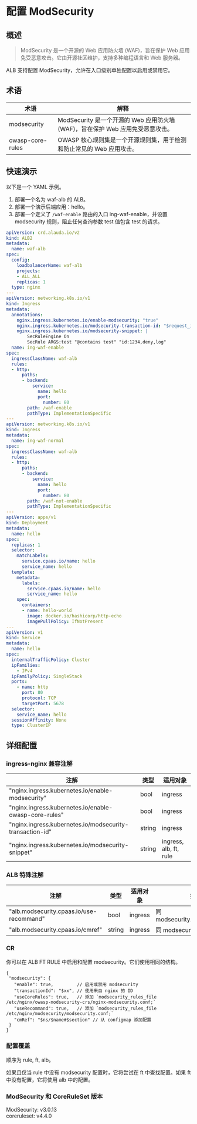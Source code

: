 # 配置 ModSecurity

## 概述
> ModSecurity 是一个开源的 Web 应用防火墙 (WAF)，旨在保护 Web 应用免受恶意攻击。它由开源社区维护，支持多种编程语言和 Web 服务器。

ALB 支持配置 ModSecurity，允许在入口级别单独配置以启用或禁用它。

## 术语
| 术语              | 解释                                                                                                               |
|------------------|-------------------------------------------------------------------------------------------------------------------|
| modsecurity      | ModSecurity 是一个开源的 Web 应用防火墙 (WAF)，旨在保护 Web 应用免受恶意攻击。                                      |
| owasp-core-rules | OWASP 核心规则集是一个开源规则集，用于检测和防止常见的 Web 应用攻击。                                               |

## 快速演示

以下是一个 YAML 示例。
1. 部署一个名为 waf-alb 的 ALB。
2. 部署一个演示后端应用：hello。
3. 部署一个定义了 `/waf-enable` 路由的入口 ing-waf-enable，并设置 modsecurity 规则，阻止任何查询参数 test 值包含 test 的请求。

```yaml
apiVersion: crd.alauda.io/v2
kind: ALB2
metadata:
  name: waf-alb
spec:
  config:
    loadbalancerName: waf-alb
    projects:
    - ALL_ALL
    replicas: 1
  type: nginx
---
apiVersion: networking.k8s.io/v1
kind: Ingress
metadata:
  annotations:
    nginx.ingress.kubernetes.io/enable-modsecurity: "true"
    nginx.ingress.kubernetes.io/modsecurity-transaction-id: "$request_id"
    nginx.ingress.kubernetes.io/modsecurity-snippet: |
        SecRuleEngine On
        SecRule ARGS:test "@contains test" "id:1234,deny,log"
  name: ing-waf-enable
spec:
  ingressClassName: waf-alb
  rules:
  - http:
      paths:
      - backend:
          service:
            name: hello
            port:
              number: 80
        path: /waf-enable
        pathType: ImplementationSpecific
---
apiVersion: networking.k8s.io/v1
kind: Ingress
metadata:
  name: ing-waf-normal
spec:
  ingressClassName: waf-alb
  rules:
  - http:
      paths:
      - backend:
          service:
            name: hello
            port:
              number: 80
        path: /waf-not-enable
        pathType: ImplementationSpecific
---
apiVersion: apps/v1
kind: Deployment
metadata:
  name: hello
spec:
  replicas: 1
  selector:
    matchLabels:
      service.cpaas.io/name: hello
      service_name: hello
  template:
    metadata:
      labels:
        service.cpaas.io/name: hello
        service_name: hello
    spec:
      containers:
      - name: hello-world
        image: docker.io/hashicorp/http-echo
        imagePullPolicy: IfNotPresent
---
apiVersion: v1
kind: Service
metadata:
  name: hello
spec:
  internalTrafficPolicy: Cluster
  ipFamilies:
    - IPv4
  ipFamilyPolicy: SingleStack
  ports:
    - name: http
      port: 80
      protocol: TCP
      targetPort: 5678
  selector:
    service_name: hello
  sessionAffinity: None
  type: ClusterIP
```

## 详细配置

### ingress-nginx 兼容注解
| 注解                                                   | 类型   | 适用对象          |
|--------------------------------------------------------|--------|-------------------|
| "nginx.ingress.kubernetes.io/enable-modsecurity"       | bool   | ingress           |
| "nginx.ingress.kubernetes.io/enable-owasp-core-rules"  | bool   | ingress           |
| "nginx.ingress.kubernetes.io/modsecurity-transaction-id" | string | ingress           |
| "nginx.ingress.kubernetes.io/modsecurity-snippet"      | string | ingress, alb, ft, rule |

### ALB 特殊注解
| 注解                                     | 类型   | 适用对象 | 描述                              |
|------------------------------------------|--------|----------|----------------------------------|
| "alb.modsecurity.cpaas.io/use-recommand" | bool   | ingress  | 同 modsecurity.useRecommand      |
| "alb.modsecurity.cpaas.io/cmref"         | string | ingress  | 同 modsecurity.cmRef             |

### CR
你可以在 ALB FT RULE 中启用和配置 modsecurity。它们使用相同的结构。

```json5
{ 
 "modsecurity": {
   "enable": true,         // 启用或禁用 modsecurity
   "transactionId": "$xx", // 使用来自 nginx 的 ID
   "useCoreRules": true,   // 添加 `modsecurity_rules_file /etc/nginx/owasp-modsecurity-crs/nginx-modsecurity.conf;`
   "useRecommand": true,   // 添加 `modsecurity_rules_file /etc/nginx/modsecurity/modsecurity.conf;`
   "cmRef": "$ns/$name#$section" // 从 configmap 添加配置
 }
}
```

### 配置覆盖
顺序为 rule, ft, alb。

如果且仅当 rule 中没有 modsecurity 配置时，它将尝试在 ft 中查找配置。如果 ft 中没有配置，它将使用 alb 中的配置。

### ModSecurity 和 CoreRuleSet 版本
ModSecurity: v3.0.13  
coreruleset: v4.4.0